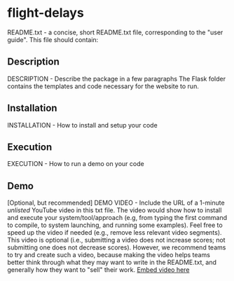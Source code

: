# flight-delays
README.txt - a concise, short README.txt file, corresponding to the "user guide". This file should contain:
## Description
DESCRIPTION - Describe the package in a few paragraphs
The Flask folder contains the templates and code necessary for the website to run. 
## Installation
INSTALLATION - How to install and setup your code
## Execution
EXECUTION - How to run a demo on your code
## Demo
[Optional, but recommended] DEMO VIDEO - Include the URL of a 1-minute *unlisted* YouTube video in this txt file. The video would show how to install and execute your system/tool/approach (e.g, from typing the first command to compile, to system launching, and running some examples). Feel free to speed up the video if needed (e.g., remove less relevant video segments). This video is optional (i.e., submitting a video does not increase scores; not submitting one does not decrease scores). However, we recommend teams to try and create such a video, because making the video helps teams better think through what they may want to write in the README.txt, and generally how they want to "sell" their work.
[ Embed video here ](link)
